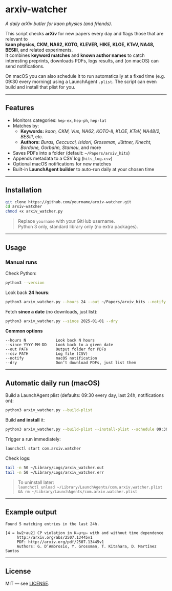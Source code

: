 # arxiv-watcher

*A daily arXiv butler for kaon physics (and friends).*

This script checks **arXiv** for new papers every day and flags those that are relevant to  
**kaon physics, CKM, NA62, KOTO, KLEVER, HIKE, KLOE, KTeV, NA48, BESIII**, and related experiments.  
It combines **keyword matches** and **known author names** to catch interesting preprints, downloads PDFs, logs results, and (on macOS) can send notifications.

On macOS you can also schedule it to run automatically at a fixed time (e.g. 09:30 every morning) using a LaunchAgent `.plist`. The script can even build and install that plist for you.

---

## Features

- Monitors categories: `hep-ex`, `hep-ph`, `hep-lat`
- Matches by:
  - **Keywords:** *kaon, CKM, Vus, NA62, KOTO-II, KLOE, KTeV, NA48/2, BESIII*, etc.
  - **Authors:** *Buras, Ceccucci, Isidori, Grossman, Jüttner, Knecht, Bordone, Gorbahn, Stamou*, and more
- Saves PDFs into a folder (default: `~/Papers/arxiv_hits`)
- Appends metadata to a CSV log (`hits_log.csv`)
- Optional macOS notifications for new matches
- Built-in **LaunchAgent builder** to auto-run daily at your chosen time

---

## Installation

```bash
git clone https://github.com/yourname/arxiv-watcher.git
cd arxiv-watcher
chmod +x arxiv_watcher.py
```

> Replace `yourname` with your GitHub username.  
> Python 3 only, standard library only (no extra packages).

---

## Usage

### Manual runs

Check Python:
```bash
python3 --version
```

Look back **24 hours**:
```bash
python3 arxiv_watcher.py --hours 24 --out ~/Papers/arxiv_hits --notify
```

Fetch **since a date** (no downloads, just list):
```bash
python3 arxiv_watcher.py --since 2025-01-01 --dry
```

**Common options**
```
--hours N             Look back N hours
--since YYYY-MM-DD    Look back to a given date
--out PATH            Output folder for PDFs
--csv PATH            Log file (CSV)
--notify              macOS notification
--dry                 Don’t download PDFs, just list them
```

---

## Automatic daily run (macOS)

Build a LaunchAgent plist (defaults: 09:30 every day, last 24h, notifications on):
```bash
python3 arxiv_watcher.py --build-plist
```

Build **and install** it:
```bash
python3 arxiv_watcher.py --build-plist --install-plist --schedule 09:30 --out ~/Papers/arxiv_hits
```

Trigger a run immediately:
```bash
launchctl start com.arxiv.watcher
```

Check logs:
```bash
tail -n 50 ~/Library/Logs/arxiv_watcher.out
tail -n 50 ~/Library/Logs/arxiv_watcher.err
```

> To uninstall later:  
> `launchctl unload ~/Library/LaunchAgents/com.arxiv.watcher.plist && rm ~/Library/LaunchAgents/com.arxiv.watcher.plist`

---

## Example output

```
Found 5 matching entries in the last 24h.

[4 = kw2+au2] CP violation in K→μ+μ− with and without time dependence
     http://arxiv.org/abs/2507.13445v1
     PDF: http://arxiv.org/pdf/2507.13445v1
     Authors: G. D’Ambrosio, Y. Grossman, T. Kitahara, D. Martínez Santos
```

---

## License

MIT — see [LICENSE](./LICENSE).
